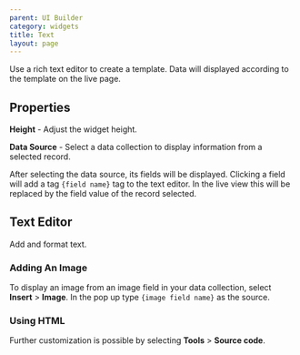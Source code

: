 ```yaml
---
parent: UI Builder
category: widgets
title: Text
layout: page
---
```


Use a rich text editor to create a template. Data will displayed according to the template on the live page.

## Properties

**Height** - Adjust the widget height.

**Data Source** - Select a data collection to display information from a selected record.

After selecting the data source, its fields will be displayed. Clicking a field will add a tag `{field name}` tag to the text editor. In the live view this will be replaced by the field value of the record selected.

## Text Editor

Add and format text.

### Adding An Image

To display an image from an image field in your data collection, select **Insert** > **Image**. In the pop up type `{image field name}` as the source.

### Using HTML

Further customization is possible by selecting **Tools** > **Source code**.
